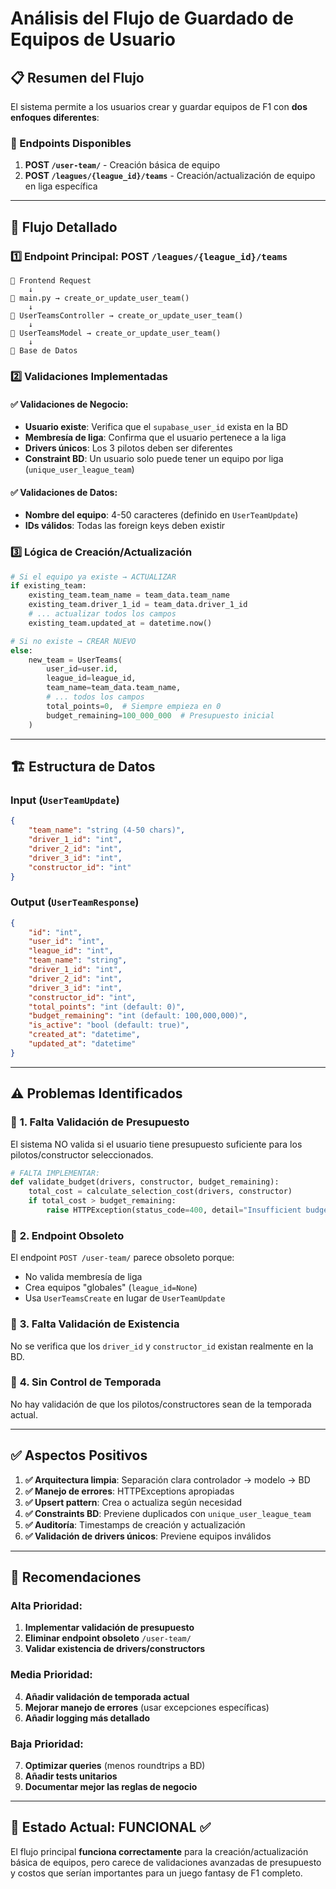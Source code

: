 # Análisis del Flujo de Guardado de Equipos de Usuario

## 📋 Resumen del Flujo

El sistema permite a los usuarios crear y guardar equipos de F1 con **dos enfoques diferentes**:

### 🚀 Endpoints Disponibles

1. **POST `/user-team/`** - Creación básica de equipo
2. **POST `/leagues/{league_id}/teams`** - Creación/actualización de equipo en liga específica

---

## 🔄 Flujo Detallado

### 1️⃣ **Endpoint Principal: POST `/leagues/{league_id}/teams`**

```
📱 Frontend Request
    ↓
🎯 main.py → create_or_update_user_team()
    ↓
🔧 UserTeamsController → create_or_update_user_team()
    ↓
🧠 UserTeamsModel → create_or_update_user_team()
    ↓
💾 Base de Datos
```

### 2️⃣ **Validaciones Implementadas**

#### ✅ **Validaciones de Negocio:**
- **Usuario existe**: Verifica que el `supabase_user_id` exista en la BD
- **Membresía de liga**: Confirma que el usuario pertenece a la liga
- **Drivers únicos**: Los 3 pilotos deben ser diferentes
- **Constraint BD**: Un usuario solo puede tener un equipo por liga (`unique_user_league_team`)

#### ✅ **Validaciones de Datos:**
- **Nombre del equipo**: 4-50 caracteres (definido en `UserTeamUpdate`)
- **IDs válidos**: Todas las foreign keys deben existir

### 3️⃣ **Lógica de Creación/Actualización**

```python
# Si el equipo ya existe → ACTUALIZAR
if existing_team:
    existing_team.team_name = team_data.team_name
    existing_team.driver_1_id = team_data.driver_1_id
    # ... actualizar todos los campos
    existing_team.updated_at = datetime.now()

# Si no existe → CREAR NUEVO
else:
    new_team = UserTeams(
        user_id=user.id,
        league_id=league_id,
        team_name=team_data.team_name,
        # ... todos los campos
        total_points=0,  # Siempre empieza en 0
        budget_remaining=100_000_000  # Presupuesto inicial
    )
```

---

## 🏗️ **Estructura de Datos**

### **Input (`UserTeamUpdate`)**
```json
{
    "team_name": "string (4-50 chars)",
    "driver_1_id": "int",
    "driver_2_id": "int", 
    "driver_3_id": "int",
    "constructor_id": "int"
}
```

### **Output (`UserTeamResponse`)**
```json
{
    "id": "int",
    "user_id": "int",
    "league_id": "int",
    "team_name": "string",
    "driver_1_id": "int",
    "driver_2_id": "int",
    "driver_3_id": "int", 
    "constructor_id": "int",
    "total_points": "int (default: 0)",
    "budget_remaining": "int (default: 100,000,000)",
    "is_active": "bool (default: true)",
    "created_at": "datetime",
    "updated_at": "datetime"
}
```

---

## ⚠️ **Problemas Identificados**

### 🔴 **1. Falta Validación de Presupuesto**
El sistema NO valida si el usuario tiene presupuesto suficiente para los pilotos/constructor seleccionados.

```python
# FALTA IMPLEMENTAR:
def validate_budget(drivers, constructor, budget_remaining):
    total_cost = calculate_selection_cost(drivers, constructor)
    if total_cost > budget_remaining:
        raise HTTPException(status_code=400, detail="Insufficient budget")
```

### 🔴 **2. Endpoint Obsoleto**
El endpoint `POST /user-team/` parece obsoleto porque:
- No valida membresía de liga
- Crea equipos "globales" (`league_id=None`) 
- Usa `UserTeamsCreate` en lugar de `UserTeamUpdate`

### 🔴 **3. Falta Validación de Existencia**
No se verifica que los `driver_id` y `constructor_id` existan realmente en la BD.

### 🔴 **4. Sin Control de Temporada**
No hay validación de que los pilotos/constructores sean de la temporada actual.

---

## ✅ **Aspectos Positivos**

1. **✅ Arquitectura limpia**: Separación clara controlador → modelo → BD
2. **✅ Manejo de errores**: HTTPExceptions apropiadas
3. **✅ Upsert pattern**: Crea o actualiza según necesidad
4. **✅ Constraints BD**: Previene duplicados con `unique_user_league_team`
5. **✅ Auditoría**: Timestamps de creación y actualización
6. **✅ Validación de drivers únicos**: Previene equipos inválidos

---

## 🎯 **Recomendaciones**

### **Alta Prioridad:**
1. **Implementar validación de presupuesto**
2. **Eliminar endpoint obsoleto** `/user-team/`
3. **Validar existencia de drivers/constructors**

### **Media Prioridad:**
4. **Añadir validación de temporada actual**
5. **Mejorar manejo de errores** (usar excepciones específicas)
6. **Añadir logging más detallado**

### **Baja Prioridad:**
7. **Optimizar queries** (menos roundtrips a BD)
8. **Añadir tests unitarios**
9. **Documentar mejor las reglas de negocio**

---

## 🔧 **Estado Actual: FUNCIONAL ✅**

El flujo principal **funciona correctamente** para la creación/actualización básica de equipos, pero carece de validaciones avanzadas de presupuesto y costos que serían importantes para un juego fantasy de F1 completo.